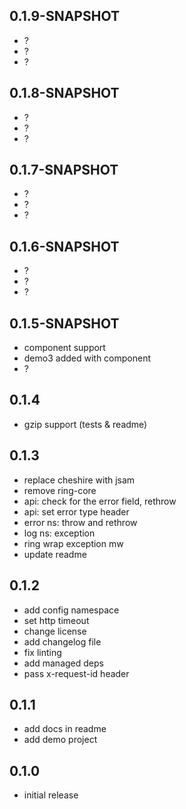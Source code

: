 ## 0.1.9-SNAPSHOT

- ?
- ?
- ?

## 0.1.8-SNAPSHOT

- ?
- ?
- ?

## 0.1.7-SNAPSHOT

- ?
- ?
- ?

## 0.1.6-SNAPSHOT

- ?
- ?
- ?

## 0.1.5-SNAPSHOT

- component support
- demo3 added with component
- ?

## 0.1.4

- gzip support (tests & readme)

## 0.1.3

- replace cheshire with jsam
- remove ring-core
- api: check for the error field, rethrow
- api: set error type header
- error ns: throw and rethrow
- log ns: exception
- ring wrap exception mw
- update readme

## 0.1.2

- add config namespace
- set http timeout
- change license
- add changelog file
- fix linting
- add managed deps
- pass x-request-id header

## 0.1.1

- add docs in readme
- add demo project

## 0.1.0

- initial release
